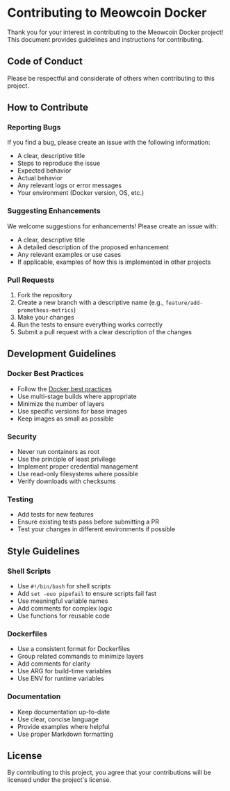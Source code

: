 # Contributing to Meowcoin Docker

Thank you for your interest in contributing to the Meowcoin Docker project! This document provides guidelines and instructions for contributing.

## Code of Conduct

Please be respectful and considerate of others when contributing to this project.

## How to Contribute

### Reporting Bugs

If you find a bug, please create an issue with the following information:

- A clear, descriptive title
- Steps to reproduce the issue
- Expected behavior
- Actual behavior
- Any relevant logs or error messages
- Your environment (Docker version, OS, etc.)

### Suggesting Enhancements

We welcome suggestions for enhancements! Please create an issue with:

- A clear, descriptive title
- A detailed description of the proposed enhancement
- Any relevant examples or use cases
- If applicable, examples of how this is implemented in other projects

### Pull Requests

1. Fork the repository
2. Create a new branch with a descriptive name (e.g., `feature/add-prometheus-metrics`)
3. Make your changes
4. Run the tests to ensure everything works correctly
5. Submit a pull request with a clear description of the changes

## Development Guidelines

### Docker Best Practices

- Follow the [Docker best practices](https://docs.docker.com/develop/develop-images/dockerfile_best-practices/)
- Use multi-stage builds where appropriate
- Minimize the number of layers
- Use specific versions for base images
- Keep images as small as possible

### Security

- Never run containers as root
- Use the principle of least privilege
- Implement proper credential management
- Use read-only filesystems where possible
- Verify downloads with checksums

### Testing

- Add tests for new features
- Ensure existing tests pass before submitting a PR
- Test your changes in different environments if possible

## Style Guidelines

### Shell Scripts

- Use `#!/bin/bash` for shell scripts
- Add `set -euo pipefail` to ensure scripts fail fast
- Use meaningful variable names
- Add comments for complex logic
- Use functions for reusable code

### Dockerfiles

- Use a consistent format for Dockerfiles
- Group related commands to minimize layers
- Add comments for clarity
- Use ARG for build-time variables
- Use ENV for runtime variables

### Documentation

- Keep documentation up-to-date
- Use clear, concise language
- Provide examples where helpful
- Use proper Markdown formatting

## License

By contributing to this project, you agree that your contributions will be licensed under the project's license.